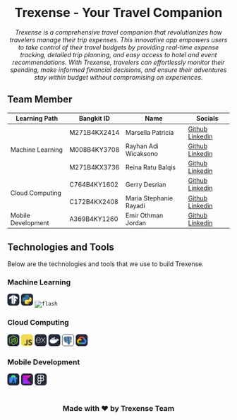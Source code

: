 <div align="center">
  <img src="" alt="" width="300"/>
  <h1>Trexense - Your Travel Companion</h1>
  <p><i>Trexense is a comprehensive travel companion that revolutionizes how travelers manage their trip expenses. This innovative app empowers users to take control of their travel budgets by providing real-time expense tracking, detailed trip planning, and easy access to hotel and event recommendations. With Trexense, travelers can effortlessly monitor their spending, make informed financial decisions, and ensure their adventures stay within budget without compromising on experiences.</i></p>
</div>

## Team Member

<table>
  <thead>
    <tr>
      <th>Learning Path</th>
      <th>Bangkit ID</th>
      <th>Name</th>
      <th>Socials</th>
    </tr>
  </thead>
  <tbody>
    <tr>
      <td rowspan="3">Machine Learning</td>
      <td>M271B4KX2414</td>
      <td>Marsella Patricia</td>
      <td>
        <a href="https://github.com/">Github</a>
        <a href="https://www.linkedin.com/in/">Linkedin</a>
      </td>
    </tr>
    <tr>
      <td>M008B4KY3708</td>
      <td>Rayhan Adi Wicaksono</td>
      <td>
        <a href="https://github.com/">Github</a>
        <a href="https://www.linkedin.com/in/">Linkedin</a>
      </td>
    </tr>
    <tr>
      <td>M271B4KX3736</td>
      <td>Reina Ratu Balqis</td>
      <td>
        <a href="https://github.com/">Github</a>
        <a href="https://www.linkedin.com/in/">Linkedin</a>
      </td>
    </tr>
    <tr>
      <td rowspan="2">Cloud Computing</td>
      <td>C764B4KY1602</td>
      <td>Gerry Desrian</td>
      <td>
        <a href="https://github.com/">Github</a>
        <a href="https://www.linkedin.com/in/">Linkedin</a>
      </td>
    </tr>
    <tr>
      <td>C172B4KX2408</td>
      <td>Maria Stephanie Rayadi</td>
      <td>
        <a href="https://github.com/">Github</a>
        <a href="https://www.linkedin.com/in/">Linkedin</a>
      </td>
    </tr>
    <tr>
      <td>Mobile Development</td>
      <td>A369B4KY1260</td>
      <td>Emir Othman Jordan</td>
      <td>
        <a href="https://github.com/">Github</a>
        <a href="https://www.linkedin.com/in/">Linkedin</a>
      </td>
    </tr>
  </tbody>
</table>

## Technologies and Tools

Below are the technologies and tools that we use to build Trexense.

### Machine Learning

<code><img height="27" src="https://github.com/tandpfun/skill-icons/blob/main/icons/TensorFlow-Dark.svg" alt="androidstudio" ></code>
<code><img height="27" src="https://github.com/tandpfun/skill-icons/blob/main/icons/Python-Dark.svg" alt="python" ></code>
<code><img height="27" src="https://github.com/tandpfun/skill-icons/blob/main/icons/Flash-Dark.svg" alt="flash" ></code>

### Cloud Computing

<code><img height="27" src="https://github.com/tandpfun/skill-icons/blob/main/icons/NodeJS-Dark.svg" alt="nodejs" ></code>
<code><img height="27" src="https://github.com/tandpfun/skill-icons/blob/main/icons/JavaScript.svg" alt="javascript" ></code>
<code><img height="27" src="https://github.com/tandpfun/skill-icons/blob/main/icons/ExpressJS-Dark.svg" alt="express" ></code>
<code><img height="27" src="https://github.com/tandpfun/skill-icons/blob/main/icons/Docker-Dark.svg" alt="docker" ></code>
<code><img height="27" src="https://github.com/tandpfun/skill-icons/blob/main/icons/Postgre-Dark.svg" alt="postgresql" ></code>
<code><img height="27" src="https://github.com/tandpfun/skill-icons/blob/main/icons/GCP-Dark.svg" alt="gcp" ></code>

### Mobile Development

<code><img height="27" src="https://github.com/tandpfun/skill-icons/blob/main/icons/AndroidStudio-Dark.svg" alt="androidstudio" ></code>
<code><img height="27" src="https://github.com/tandpfun/skill-icons/blob/main/icons/Kotlin-Dark.svg" alt="kotlin" ></code>
<code><img height="27" src="https://github.com/tandpfun/skill-icons/blob/main/icons/Figma-Dark.svg" alt="figma" ></code>

#

<div align="center">

### Made with ❤️ by Trexense Team

</div>
